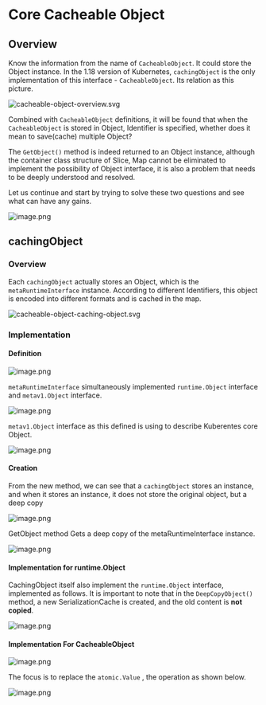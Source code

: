 # Core Cacheable Object

## Overview

Know the information from the name of `CacheableObject`. It could store the Object instance. In the 1.18 version of Kubernetes,  `cachingObject` is the only implementation of this interface - `CacheableObject`. Its relation as this picture.   


![cacheable-object-overview.svg](../.gitbook/assets/1%20%2814%29.jpeg)

  
Combined with `CacheableObject` definitions, it will be found that when the `CacheableObject` is stored in Object, Identifier is specified, whether does it mean to save\(cache\) multiple Object? 

The `GetObject()` method is indeed returned to an Object instance, although the container class structure of Slice, Map cannot be eliminated to implement the possibility of Object interface, it is also a problem that needs to be deeply understood and resolved. 

Let us continue and start by trying to solve these two questions and see what can have any gains.  


![image.png](../.gitbook/assets/2%20%289%29.jpeg)

  


## cachingObject

### Overview

Each `cachingObject` actually stores an Object, which is the `metaRuntimeInterface` instance. According to different Identifiers, this object is encoded into different formats and is cached in the map.  
 

![cacheable-object-caching-object.svg](../.gitbook/assets/3%20%288%29.jpeg)



### Implementation

#### Definition

![image.png](../.gitbook/assets/4%20%288%29.jpeg)

`metaRuntimeInterface` simultaneously implemented `runtime.Object` interface and `metav1.Object` interface.  


![image.png](../.gitbook/assets/5%20%283%29.jpeg)

  
`metav1.Object` interface as this defined is using to describe Kuberentes core Object.  


![image.png](../.gitbook/assets/6%20%282%29.jpeg)

  


#### Creation

From the new method, we can see that a `cachingObject` stores an instance, and when it stores an instance, it does not store the original object, but a deep copy

![image.png](../.gitbook/assets/7%20%282%29.jpeg)

 GetObject method Gets a deep copy of the metaRuntimeInterface instance.

![image.png](../.gitbook/assets/8%20%283%29.jpeg)



#### Implementation for runtime.Object

CachingObject itself also implement the `runtime.Object` interface, implemented as follows. It is important to note that in the `DeepCopyObject()` method, a new SerializationCache is created, and the old content is **not copied**.  


![image.png](../.gitbook/assets/9%20%281%29.jpeg)

  


#### Implementation For CacheableObject

![image.png](../.gitbook/assets/10%20%281%29.jpeg)

The focus is to replace the `atomic.Value` , the operation as shown below.

![image.png](../.gitbook/assets/11%20%281%29.jpeg)

  


